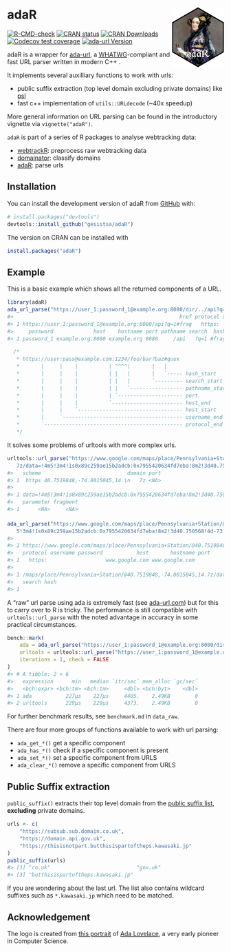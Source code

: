 
<!-- README.md is generated from README.Rmd. Please edit that file -->

# adaR <img src="man/figures/logo.png" align="right" height="139" alt="" />

<!-- badges: start -->

[![R-CMD-check](https://github.com/gesistsa/adaR/actions/workflows/R-CMD-check.yaml/badge.svg)](https://github.com/gesistsa/adaR/actions/workflows/R-CMD-check.yaml)
[![CRAN
status](https://www.r-pkg.org/badges/version/adaR)](https://CRAN.R-project.org/package=adaR)
[![CRAN
Downloads](http://cranlogs.r-pkg.org/badges/adaR)](https://CRAN.R-project.org/package=adaR)
[![Codecov test
coverage](https://codecov.io/gh/gesistsa/adaR/branch/main/graph/badge.svg)](https://app.codecov.io/gh/gesistsa/adaR?branch=main)
[![ada-url
Version](https://img.shields.io/badge/ada_url-2.7.3-blue)](https://github.com/ada-url/ada)
<!-- badges: end -->

adaR is a wrapper for [ada-url](https://github.com/ada-url/ada), a
[WHATWG](https://url.spec.whatwg.org/#url-parsing)-compliant and fast
URL parser written in modern C++ .

It implements several auxilliary functions to work with urls:

- public suffix extraction (top level domain excluding private domains)
  like [psl](https://github.com/hrbrmstr/psl)
- fast c++ implementation of `utils::URLdecode` (~40x speedup)

More general information on URL parsing can be found in the introductory
vignette via `vignette("adaR")`.

`adaR` is part of a series of R packages to analyse webtracking data:

- [webtrackR](https://github.com/schochastics/webtrackR): preprocess raw
  webtracking data
- [domainator](https://github.com/schochastics/domainator): classify
  domains
- [adaR](https://github.com/gesistsa/adaR): parse urls

## Installation

You can install the development version of adaR from
[GitHub](https://github.com/) with:

``` r
# install.packages("devtools")
devtools::install_github("gesistsa/adaR")
```

The version on CRAN can be installed with

``` r
install.packages("adaR")
```

## Example

This is a basic example which shows all the returned components of a
URL.

``` r
library(adaR)
ada_url_parse("https://user_1:password_1@example.org:8080/dir/../api?q=1#frag")
#>                                                      href protocol username
#> 1 https://user_1:password_1@example.org:8080/api?q=1#frag   https:   user_1
#>     password             host    hostname port pathname search  hash
#> 1 password_1 example.org:8080 example.org 8080     /api   ?q=1 #frag
```

``` cpp
  /*
   * https://user:pass@example.com:1234/foo/bar?baz#quux
   *       |     |    |          | ^^^^|       |   |
   *       |     |    |          | |   |       |   `----- hash_start
   *       |     |    |          | |   |       `--------- search_start
   *       |     |    |          | |   `----------------- pathname_start
   *       |     |    |          | `--------------------- port
   *       |     |    |          `----------------------- host_end
   *       |     |    `---------------------------------- host_start
   *       |     `--------------------------------------- username_end
   *       `--------------------------------------------- protocol_end
   */
```

It solves some problems of urltools with more complex urls.

``` r
urltools::url_parse("https://www.google.com/maps/place/Pennsylvania+Station/@40.7519848,-74.0015045,14.
   7z/data=!4m5!3m4!1s0x89c259ae15b2adcb:0x7955420634fd7eba!8m2!3d40.750568!4d-73.993519")
#>   scheme                            domain port
#> 1  https 40.7519848,-74.0015045,14.\n   7z <NA>
#>                                                                                 path
#> 1 data=!4m5!3m4!1s0x89c259ae15b2adcb:0x7955420634fd7eba!8m2!3d40.750568!4d-73.993519
#>   parameter fragment
#> 1      <NA>     <NA>

ada_url_parse("https://www.google.com/maps/place/Pennsylvania+Station/@40.7519848,-74.0015045,14.7z/data=!4m
   5!3m4!1s0x89c259ae15b2adcb:0x7955420634fd7eba!8m2!3d40.750568!4d-73.993519")
#>                                                                                                                                                                         href
#> 1 https://www.google.com/maps/place/Pennsylvania+Station/@40.7519848,-74.0015045,14.7z/data=!4m   5!3m4!1s0x89c259ae15b2adcb:0x7955420634fd7eba!8m2!3d40.750568!4d-73.993519
#>   protocol username password           host       hostname port
#> 1   https:                   www.google.com www.google.com     
#>                                                                                                                                               pathname
#> 1 /maps/place/Pennsylvania+Station/@40.7519848,-74.0015045,14.7z/data=!4m   5!3m4!1s0x89c259ae15b2adcb:0x7955420634fd7eba!8m2!3d40.750568!4d-73.993519
#>   search hash
#> 1
```

A “raw” url parse using ada is extremely fast (see
[ada-url.com](https://www.ada-url.com/)) but for this to carry over to R
is tricky. The performance is still compatible with
`urltools::url_parse` with the noted advantage in accuracy in some
practical circumstances.

``` r
bench::mark(
    ada = ada_url_parse("https://user_1:password_1@example.org:8080/dir/../api?q=1#frag", decode = FALSE),
    urltools = urltools::url_parse("https://user_1:password_1@example.org:8080/dir/../api?q=1#frag"),
    iterations = 1, check = FALSE
)
#> # A tibble: 2 × 6
#>   expression      min   median `itr/sec` mem_alloc `gc/sec`
#>   <bch:expr> <bch:tm> <bch:tm>     <dbl> <bch:byt>    <dbl>
#> 1 ada           227µs    227µs     4405.    2.49KB        0
#> 2 urltools      229µs    229µs     4373.    2.49KB        0
```

For further benchmark results, see `benchmark.md` in `data_raw`.

There are four more groups of functions available to work with url
parsing:

- `ada_get_*()` get a specific component
- `ada_has_*()` check if a specific component is present
- `ada_set_*()` set a specific component from URLS
- `ada_clear_*()` remove a specific component from URLS

## Public Suffix extraction

`public_suffix()` extracts their top level domain from the [public
suffix list](https://publicsuffix.org/), **excluding** private domains.

``` r
urls <- c(
    "https://subsub.sub.domain.co.uk",
    "https://domain.api.gov.uk",
    "https://thisisnotpart.butthisispartoftheps.kawasaki.jp"
)
public_suffix(urls)
#> [1] "co.uk"                            "gov.uk"                          
#> [3] "butthisispartoftheps.kawasaki.jp"
```

If you are wondering about the last url. The list also contains wildcard
suffixes such as `*.kawasaki.jp` which need to be matched.

## Acknowledgement

The logo is created from [this
portrait](https://commons.wikimedia.org/wiki/File:Ada_Lovelace_portrait.jpg)
of [Ada Lovelace](https://de.wikipedia.org/wiki/Ada_Lovelace), a very
early pioneer in Computer Science.
